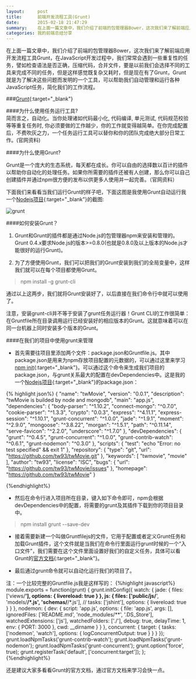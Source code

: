 ```yaml
---
layout:     post
title:      前端开发流程工具(Grunt)
date:       2015-02-18 21:47:29
summary:    在上面一篇文章中，我们介绍了前端的包管理器Bower，这次我们来了解前端应用开发流程工具Grunt，在JavaScript开发过程中，我们常常会遇到一些重复性的任务，譬如检查语法是否正确，压缩代码，合并文件，要是以前我们会选择不同的工具来完成不同的任务，但是这样感觉既复杂又耗时，但是现在有了Grunt，Grunt就是为了解决这些问题而发明的一个工具，可以帮助我们自动管理和运行各种JavaScript任务，简化我们的工作流程。
categories: 我的前端总结分享 
---
```

在上面一篇文章中，我们介绍了前端的包管理器Bower，这次我们来了解前端应用开发流程工具Grunt，在JavaScript开发过程中，我们常常会遇到一些重复性的任务，譬如检查语法是否正确，压缩代码，合并文件，要是以前我们会选择不同的工具来完成不同的任务，但是这样感觉既复杂又耗时，但是现在有了Grunt，Grunt就是为了解决这些问题而发明的一个工具，可以帮助我们自动管理和运行各种JavaScript任务，简化我们的工作流程。

###[Grunt](http://www.gruntjs.org/){:target="_blank"}

####为什么使用任务运行工具?  
简而言之，自动化。当你处理诸如代码最小化, 代码编译, 单元测试, 代码规范校验等等重复任务时, 你必须要做的工作越少，你的工作就变得越简单。在你完成配置后，不费吹灰之力，一个任务运行工具可以替你和你的团队完成绝大部分日常工作。(官网资料)

####为什么使用Grunt?  

Grunt是一个庞大的生态系统，每天都在成长。你可以自由的选择数以百计的插件以帮助你自动化的处理任务。如果你所需要的插件还被有人创建，那么你可以自己创建插件并通过npm很方便的发布以供更多人使用并一起完善。（官网资料）

下面我们来看看当我们运行Grunt的样子吧，下面这图是我使用Grunt自动运行我一个[Nodejs项目](https://github.com/tw93/twMovie){:target="_blank"}的截图:

![grunt](http://tw93.github.io/images/grunt1.jpg)

####如何安装Grunt？
 
 1. Grunt和Grunt的插件都是通过Node.js的包管理器npm来安装和管理的。Grunt 0.4.x要求Node.js的版本>=0.8.0(也就是0.8.0及以上版本的Node.js才能很好的运行Grunt)。  

 2. 为了方便使用Grunt，我们可以把我们的Grunt安装到我们的全局变量中，这样我们就可以在每个项目都使用Grunt。  
 <blockquote>npm install -g  grunt-cli</blockquote>

通过以上这两步，我们就将Grunt安装好了，以后直接在我们命令行中就可以使用了。  

注意，安装grunt-cli并不等于安装了grunt任务运行器！Grunt CLI的工作很简单：在Gruntfile所在目录调用运行已经安装好的相应版本的Grunt。这就意味着可以在同一台机器上同时安装多个版本的Grunt。

####在我们的项目中使用grunt来管理

 - 首先需要往项目里添加两个文件：package.json和Gruntfile.js。其中package.json是用来为npm存放项目配置的元数据的，可以通过这里来学习[npm init](https://docs.npmjs.com/cli/init){:target="_blank"}。可以通过这个命令来生成我们项目的package.json，与grunt关系最大的配置在devDependencies中。这是我的一个[Nodejs项目](https://github.com/tw93/twMovie){:target="_blank"}的package.json：

{% highlight json%}
{
  "name": "twMovie",
  "version": "0.0.1",
  "description": "twMovie is builded by node and mongodb",
  "main": "app.js",
  "dependencies": {
    "body-parser": "^1.10.2",
    "connect-mongo": "^0.7.0",
    "cookie-parser": "^1.3.3",
    "crypto": "0.0.3",
    "express": "^4.11.1",
    "express-session": "^1.10.1",
    "grunt-concurrent": "^1.0.0",
    "jade": "^1.9.1",
    "moment": "^2.9.0",
    "mongoose": "^3.8.22",
    "morgan": "^1.5.1",
    "path": "^0.11.14",
    "serve-favicon": "^2.2.0",
    "underscore": "^1.7.0"
  },
  "devDependencies": {
    "grunt": "^0.4.5",
    "grunt-concurrent": "^1.0.0",
    "grunt-contrib-watch": "^0.6.1",
    "grunt-nodemon": "^0.3.0"
  },
  "scripts": {
    "test": "echo \"Error: no test specified\" && exit 1"
  },
  "repository": {
    "type": "git",
    "url": "https://github.com/tw93/twMovie.git"
  },
  "keywords": [
    "twmovie",
    "movie"
  ],
  "author": "tw93",
  "license": "ISC",
  "bugs": {
    "url": "https://github.com/tw93/twMovie/issues"
  },
  "homepage": "https://github.com/tw93/twMovie"
}

{%endhighlight%}

 - 然后在命令行进入项目所在目录，键入如下命令即可，npm会根据devDependencies中的配置，将需要的grunt及其插件下载到你的项目目录中。
 <blockquote>npm install grunt --save-dev</blockquote>

 - 接着需要新建一个叫做Gruntfilejs的文件，它用于配置或者定义Grunt任务和加载Grunt插件，这个文件就是当我们在命令行里面运行grunt时候的一个“入口文件”，我们需要在这个文件里面设置好我们的自定义任务，具体可以看Grunt的[官方文档](http://www.gruntjs.org/docs/sample-gruntfile.html){:target="_blank"}。

 - 最后通过grunt命令就可以自动化运行我们的项目了。 

注：一个比较完整的Gruntfile.js我是这样写的：
{%highlight javascript%}
module.exports = function(grunt) {
    grunt.initConfig({
        watch: {
            jade: {
                files: ['views/**'],
                options: {
                    livereload: true
                }
            },
            js: {
                files: ['public/js/**', 'models/**/*.js', 'schemas/**/*.js'],
                // tasks: ['jshint'],
                options: {
                    livereload: true
                }
            }
        },
        nodemon: {
            dev: {
                script: 'app.js',
                options: {
                    file: 'app.js',
                    args: [],
                    ignoredFiles: ['README.md', 'node_modules/**', '.DS_Store'],
                    watchedExtensions: ['js'],
                    watchedFolders: ['./'],
                    debug: true,
                    delayTime: 1,
                    env: {
                        PORT: 3000
                    },
                    cwd: __dirname
                }
            }
        },
        concurrent: {
            target: {
                tasks: ['nodemon', 'watch'],
                options: {
                    logConcurrentOutput: true
                }
            }
        }
    });
    grunt.loadNpmTasks('grunt-contrib-watch');
    grunt.loadNpmTasks('grunt-nodemon');
    grunt.loadNpmTasks('grunt-concurrent');
    grunt.option('force', true);
    grunt.registerTask('default', ['concurrent:target']);
};
{%endhighlight%}

还是建议大家多看看Grunt的官方文档，通过官方文档来学习会快一点。



